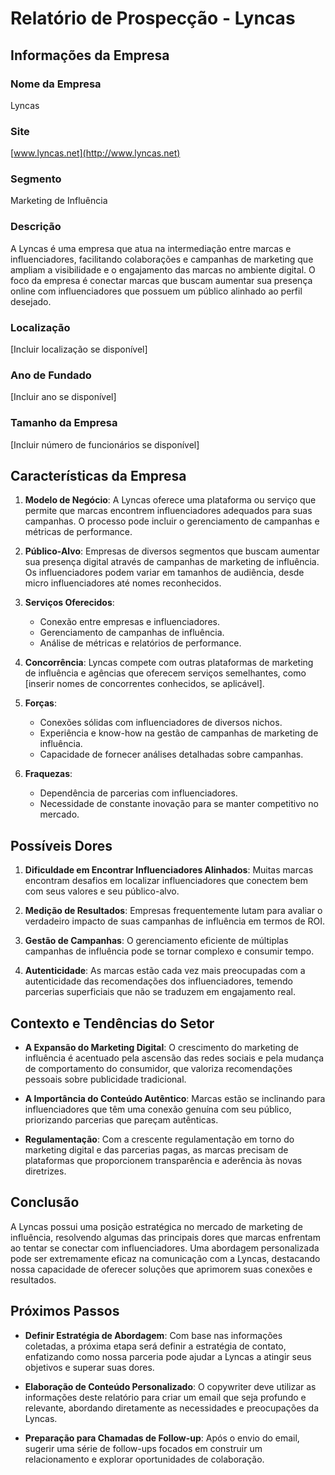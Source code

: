 # Relatório de Prospecção - Lyncas

## Informações da Empresa

### Nome da Empresa
Lyncas

### Site
[www.lyncas.net](http://www.lyncas.net)

### Segmento
Marketing de Influência

### Descrição
A Lyncas é uma empresa que atua na intermediação entre marcas e influenciadores, facilitando colaborações e campanhas de marketing que ampliam a visibilidade e o engajamento das marcas no ambiente digital. O foco da empresa é conectar marcas que buscam aumentar sua presença online com influenciadores que possuem um público alinhado ao perfil desejado.

### Localização
[Incluir localização se disponível]

### Ano de Fundado
[Incluir ano se disponível]

### Tamanho da Empresa
[Incluir número de funcionários se disponível]

## Características da Empresa

1. **Modelo de Negócio**: A Lyncas oferece uma plataforma ou serviço que permite que marcas encontrem influenciadores adequados para suas campanhas. O processo pode incluir o gerenciamento de campanhas e métricas de performance.

2. **Público-Alvo**: Empresas de diversos segmentos que buscam aumentar sua presença digital através de campanhas de marketing de influência. Os influenciadores podem variar em tamanhos de audiência, desde micro influenciadores até nomes reconhecidos.

3. **Serviços Oferecidos**:
   - Conexão entre empresas e influenciadores.
   - Gerenciamento de campanhas de influência.
   - Análise de métricas e relatórios de performance.

4. **Concorrência**: Lyncas compete com outras plataformas de marketing de influência e agências que oferecem serviços semelhantes, como [inserir nomes de concorrentes conhecidos, se aplicável].

5. **Forças**:
   - Conexões sólidas com influenciadores de diversos nichos.
   - Experiência e know-how na gestão de campanhas de marketing de influência.
   - Capacidade de fornecer análises detalhadas sobre campanhas.

6. **Fraquezas**:
   - Dependência de parcerias com influenciadores.
   - Necessidade de constante inovação para se manter competitivo no mercado.

## Possíveis Dores

1. **Dificuldade em Encontrar Influenciadores Alinhados**: Muitas marcas encontram desafios em localizar influenciadores que conectem bem com seus valores e seu público-alvo.

2. **Medição de Resultados**: Empresas frequentemente lutam para avaliar o verdadeiro impacto de suas campanhas de influência em termos de ROI.

3. **Gestão de Campanhas**: O gerenciamento eficiente de múltiplas campanhas de influência pode se tornar complexo e consumir tempo.

4. **Autenticidade**: As marcas estão cada vez mais preocupadas com a autenticidade das recomendações dos influenciadores, temendo parcerias superficiais que não se traduzem em engajamento real.

## Contexto e Tendências do Setor

- **A Expansão do Marketing Digital**: O crescimento do marketing de influência é acentuado pela ascensão das redes sociais e pela mudança de comportamento do consumidor, que valoriza recomendações pessoais sobre publicidade tradicional.

- **A Importância do Conteúdo Autêntico**: Marcas estão se inclinando para influenciadores que têm uma conexão genuína com seu público, priorizando parcerias que pareçam autênticas.

- **Regulamentação**: Com a crescente regulamentação em torno do marketing digital e das parcerias pagas, as marcas precisam de plataformas que proporcionem transparência e aderência às novas diretrizes.

## Conclusão

A Lyncas possui uma posição estratégica no mercado de marketing de influência, resolvendo algumas das principais dores que marcas enfrentam ao tentar se conectar com influenciadores. Uma abordagem personalizada pode ser extremamente eficaz na comunicação com a Lyncas, destacando nossa capacidade de oferecer soluções que aprimorem suas conexões e resultados.

## Próximos Passos

- **Definir Estratégia de Abordagem**: Com base nas informações coletadas, a próxima etapa será definir a estratégia de contato, enfatizando como nossa parceria pode ajudar a Lyncas a atingir seus objetivos e superar suas dores.

- **Elaboração de Conteúdo Personalizado**: O copywriter deve utilizar as informações deste relatório para criar um email que seja profundo e relevante, abordando diretamente as necessidades e preocupações da Lyncas.

- **Preparação para Chamadas de Follow-up**: Após o envio do email, sugerir uma série de follow-ups focados em construir um relacionamento e explorar oportunidades de colaboração.